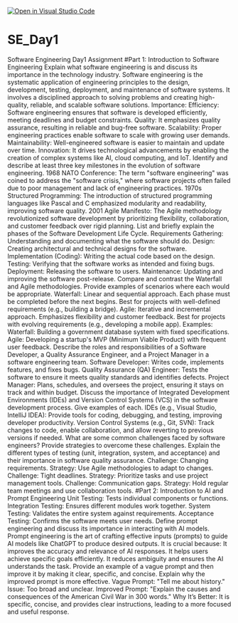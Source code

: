 [![Open in Visual Studio Code](https://classroom.github.com/assets/open-in-vscode-2e0aaae1b6195c2367325f4f02e2d04e9abb55f0b24a779b69b11b9e10269abc.svg)](https://classroom.github.com/online_ide?assignment_repo_id=18412460&assignment_repo_type=AssignmentRepo)
# SE_Day1
Software Engineering Day1 Assignment
#Part 1: Introduction to Software Engineering
Explain what software engineering is and discuss its importance in the technology industry.
Software engineering is the systematic application of engineering principles to the design, development, testing, deployment, and maintenance of software systems. It involves a disciplined approach to solving problems and creating high-quality, reliable, and scalable software solutions.
Importance:
Efficiency: Software engineering ensures that software is developed efficiently, meeting deadlines and budget constraints.
Quality: It emphasizes quality assurance, resulting in reliable and bug-free software.
Scalability: Proper engineering practices enable software to scale with growing user demands.
Maintainability: Well-engineered software is easier to maintain and update over time.
Innovation: It drives technological advancements by enabling the creation of complex systems like AI, cloud computing, and IoT.
Identify and describe at least three key milestones in the evolution of software engineering.
1968 NATO Conference: The term "software engineering" was coined to address the "software crisis," where software projects often failed due to poor management and lack of engineering practices.
1970s Structured Programming: The introduction of structured programming languages like Pascal and C emphasized modularity and readability, improving software quality.
2001 Agile Manifesto: The Agile methodology revolutionized software development by prioritizing flexibility, collaboration, and customer feedback over rigid planning.
List and briefly explain the phases of the Software Development Life Cycle.
Requirements Gathering: Understanding and documenting what the software should do.
Design: Creating architectural and technical designs for the software.
Implementation (Coding): Writing the actual code based on the design.
Testing: Verifying that the software works as intended and fixing bugs.
Deployment: Releasing the software to users.
Maintenance: Updating and improving the software post-release.
Compare and contrast the Waterfall and Agile methodologies. Provide examples of scenarios where each would be appropriate.
Waterfall:
Linear and sequential approach.
Each phase must be completed before the next begins.
Best for projects with well-defined requirements (e.g., building a bridge).
Agile:
Iterative and incremental approach.
Emphasizes flexibility and customer feedback.
Best for projects with evolving requirements (e.g., developing a mobile app).
Examples:
Waterfall: Building a government database system with fixed specifications.
Agile: Developing a startup's MVP (Minimum Viable Product) with frequent user feedback.
Describe the roles and responsibilities of a Software Developer, a Quality Assurance Engineer, and a Project Manager in a software engineering team.
Software Developer: Writes code, implements features, and fixes bugs.
Quality Assurance (QA) Engineer: Tests the software to ensure it meets quality standards and identifies defects.
Project Manager: Plans, schedules, and oversees the project, ensuring it stays on track and within budget.
Discuss the importance of Integrated Development Environments (IDEs) and Version Control Systems (VCS) in the software development process. Give examples of each.
IDEs (e.g., Visual Studio, IntelliJ IDEA): Provide tools for coding, debugging, and testing, improving developer productivity.
Version Control Systems (e.g., Git, SVN): Track changes to code, enable collaboration, and allow reverting to previous versions if needed.
What are some common challenges faced by software engineers? Provide strategies to overcome these challenges.
Explain the different types of testing (unit, integration, system, and acceptance) and their importance in software quality assurance.
Challenge: Changing requirements.
Strategy: Use Agile methodologies to adapt to changes.
Challenge: Tight deadlines.
Strategy: Prioritize tasks and use project management tools.
Challenge: Communication gaps.
Strategy: Hold regular team meetings and use collaboration tools.
#Part 2: Introduction to AI and Prompt Engineering
Unit Testing: Tests individual components or functions.
Integration Testing: Ensures different modules work together.
System Testing: Validates the entire system against requirements.
Acceptance Testing: Confirms the software meets user needs.
Define prompt engineering and discuss its importance in interacting with AI models.
Prompt engineering is the art of crafting effective inputs (prompts) to guide AI models like ChatGPT to produce desired outputs. It is crucial because:
It improves the accuracy and relevance of AI responses.
It helps users achieve specific goals efficiently.
It reduces ambiguity and ensures the AI understands the task.
Provide an example of a vague prompt and then improve it by making it clear, specific, and concise. Explain why the improved prompt is more effective.
Vague Prompt: "Tell me about history."
Issue: Too broad and unclear.
Improved Prompt: "Explain the causes and consequences of the American Civil War in 300 words."
Why It’s Better: It is specific, concise, and provides clear instructions, leading to a more focused and useful response.
